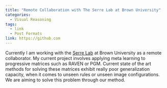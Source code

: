 ```yaml
---
title: "Remote Collaboration with The Serre Lab at Brown University"
categories:
  - Visual Reasoning
tags:
  - link
  - Post Formats
link: https://github.com
---
```


Currently I am working with the [Serre Lab](https://serre-lab.clps.brown.edu/) at Brown University as a remote collaborator. My current project involves applying meta learning to progressive matrices such as RAVEN or PGM. Current state of the art methods for solving these matrices exhibit really poor generalization capacity, when it comes to unseen rules or unseen image configurations. We are aiming to solve this problem through our method.
